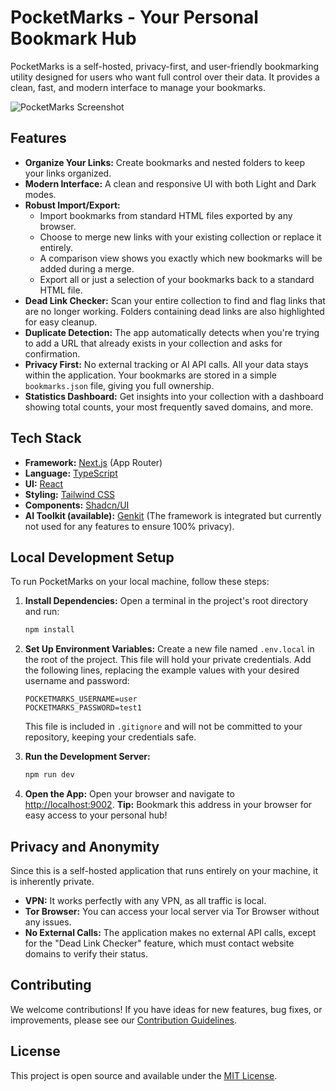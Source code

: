 # PocketMarks - Your Personal Bookmark Hub

PocketMarks is a self-hosted, privacy-first, and user-friendly bookmarking utility designed for users who want full control over their data. It provides a clean, fast, and modern interface to manage your bookmarks.

![PocketMarks Screenshot](https://placehold.co/800x400.png?text=PocketMarks+App+Screenshot)

## Features

- **Organize Your Links:** Create bookmarks and nested folders to keep your links organized.
- **Modern Interface:** A clean and responsive UI with both Light and Dark modes.
- **Robust Import/Export:**
  - Import bookmarks from standard HTML files exported by any browser.
  - Choose to merge new links with your existing collection or replace it entirely.
  - A comparison view shows you exactly which new bookmarks will be added during a merge.
  - Export all or just a selection of your bookmarks back to a standard HTML file.
- **Dead Link Checker:** Scan your entire collection to find and flag links that are no longer working. Folders containing dead links are also highlighted for easy cleanup.
- **Duplicate Detection:** The app automatically detects when you're trying to add a URL that already exists in your collection and asks for confirmation.
- **Privacy First:** No external tracking or AI API calls. All your data stays within the application. Your bookmarks are stored in a simple `bookmarks.json` file, giving you full ownership.
- **Statistics Dashboard:** Get insights into your collection with a dashboard showing total counts, your most frequently saved domains, and more.

## Tech Stack

- **Framework:** [Next.js](https://nextjs.org/) (App Router)
- **Language:** [TypeScript](https://www.typescriptlang.org/)
- **UI:** [React](https://reactjs.org/)
- **Styling:** [Tailwind CSS](https://tailwindcss.com/)
- **Components:** [Shadcn/UI](https://ui.shadcn.com/)
- **AI Toolkit (available):** [Genkit](https://firebase.google.com/docs/genkit) (The framework is integrated but currently not used for any features to ensure 100% privacy).


## Local Development Setup

To run PocketMarks on your local machine, follow these steps:

1.  **Install Dependencies:** Open a terminal in the project's root directory and run:
    ```bash
    npm install
    ```

2.  **Set Up Environment Variables:** Create a new file named `.env.local` in the root of the project. This file will hold your private credentials. Add the following lines, replacing the example values with your desired username and password:
    ```
    POCKETMARKS_USERNAME=user
    POCKETMARKS_PASSWORD=test1
    ```
    This file is included in `.gitignore` and will not be committed to your repository, keeping your credentials safe.

3.  **Run the Development Server:**
    ```bash
    npm run dev
    ```

4.  **Open the App:** Open your browser and navigate to [http://localhost:9002](http://localhost:9002).
    **Tip:** Bookmark this address in your browser for easy access to your personal hub!

## Privacy and Anonymity

Since this is a self-hosted application that runs entirely on your machine, it is inherently private.
- **VPN:** It works perfectly with any VPN, as all traffic is local.
- **Tor Browser:** You can access your local server via Tor Browser without any issues.
- **No External Calls:** The application makes no external API calls, except for the "Dead Link Checker" feature, which must contact website domains to verify their status.

## Contributing

We welcome contributions! If you have ideas for new features, bug fixes, or improvements, please see our [Contribution Guidelines](CONTRIBUTING.md).

## License

This project is open source and available under the [MIT License](LICENSE).
